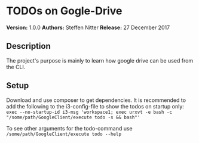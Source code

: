 TODOs on Gogle-Drive
====

**Version:** 1.0.0
**Authors:** Steffen Nitter
**Release:** 27 December 2017

## Description

The project's purpose is mainly to learn how google drive can be used from the CLI.

## Setup

Download and use composer to get dependencies.
It is recommended to add the following to the i3-config-file to show the todos on startup only:
`exec --no-startup-id i3-msg 'workspace1; exec urxvt -e bash -c "/some/path/GoogleClient/execute todo -s && bash"'`

To see other arguments for the todo-command use
`/some/path/GoogleClient/execute todo --help`
